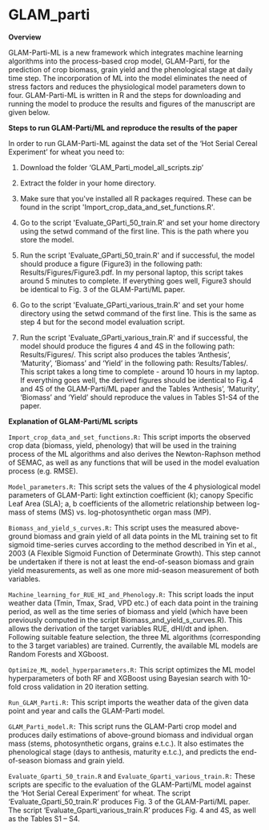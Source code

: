 # GLAM_parti

**Overview**

GLAM-Parti-ML is a new framework which integrates machine learning algorithms into the process-based crop model, GLAM-Parti, for the prediction of crop biomass, grain yield and the phenological stage at daily time step. The incorporation of ML into the model eliminates the need of stress factors and reduces the physiological model parameters down to four. GLAM-Parti-ML is written in R and the steps for downloading and running the model to produce the results and figures of the manuscript are given below.  

**Steps to run GLAM-Parti/ML and reproduce the results of the paper**

In order to run GLAM-Parti-ML against the data set of the ‘Hot Serial Cereal Experiment’ for wheat you need to:

1. Download the folder ‘GLAM_Parti_model_all_scripts.zip’

2.  Extract the folder in your home directory.

3. Make sure that you've installed all R packages required. These can be found in the script 'Import_crop_data_and_set_functions.R'.

4. Go to the script 'Evaluate_GParti_50_train.R' and set your home directory using the setwd command of the first line. This is the path where you store the model.

5. Run the script 'Evaluate_GParti_50_train.R' and if successful, the model should produce a figure (Figure3) in the following path: Results/Figures/Figure3.pdf. In my personal laptop, this script takes around 5 minutes to complete. If everything goes well, Figure3 should be identical to Fig. 3 of the GLAM-Parti/ML paper.

6. Go to the script 'Evaluate_GParti_various_train.R' and set your home directory using the setwd command of the first line. This is the same as step 4 but for the second model evaluation script.

7. Run the script 'Evaluate_GParti_various_train.R' and if successful, the model should produce the figures 4  and 4S in the following path: Results/Figures/. This script also produces the tables ‘Anthesis’, ‘Maturity’, ‘Biomass’ and ‘Yield’ in the following path: Results/Tables/. This script takes a long time to complete - around 10 hours in my laptop. If everything goes well, the derived figures should be identical to Fig.4 and 4S of the GLAM-Parti/ML paper and the Tables ‘Anthesis’, ‘Maturity’, ‘Biomass’ and ‘Yield’ should reproduce the values in Tables S1-S4 of the paper.

**Explanation of GLAM-Parti/ML scripts**

`Import_crop_data_and_set_functions.R:` This script imports the observed crop data (biomass, yield, phenology) that will be used in the training process of the ML algorithms and also derives the Newton-Raphson method of SEMAC, as well as any functions that will be used in the model evaluation process (e.g. RMSE).

`Model_parameters.R:` This script sets the values of the 4 physiological model parameters of GLAM-Parti: light extinction coefficient (k); canopy Specific Leaf Area (SLA); a, b coefficients of the allometric relationship between log-mass of stems (MS) vs. log-photosynthetic organ mass (MP).

`Biomass_and_yield_s_curves.R:` This script uses the measured above-ground biomass and grain yield of all data points in the ML training set to fit sigmoid time-series curves according to the method described in Yin et al., 2003 (A Flexible Sigmoid Function of Determinate Growth). This step cannot be undertaken if there is not at least the end-of-season biomass and grain yield measurements, as well as one more mid-season measurement of both variables.

`Machine_learning_for_RUE_HI_and_Phenology.R:` This script loads the input weather data (Tmin, Tmax, Srad, VPD etc.) of each data point in the training period, as well as the time series of biomass and yield (which have been  previously computed in the script Biomass_and_yield_s_curves.R). This allows the derivation of the target variables RUE, dHI/dt and iphen. Following suitable feature selection, the three ML algorithms (corresponding to the 3 target variables) are trained. Currently, the available ML models are Random Forests and XGboost. 

`Optimize_ML_model_hyperparameters.R:` This script optimizes the ML model hyperparameters of both RF and XGBoost using Bayesian search with 10-fold cross validation in 20 iteration setting.

`Run_GLAM_Parti.R:` This script imports the weather data of the given data point and year and calls the GLAM-Parti model.

`GLAM_Parti_model.R:` This script runs the GLAM-Parti crop model and produces daily estimations of above-ground biomass and individual organ mass (stems, photosynthetic organs, grains e.t.c.). It also estimates the phenological stage (days to anthesis, maturity e.t.c.), and predicts the end-of-season biomass and grain yield.

`Evaluate_Gparti_50_train.R` and `Evaluate_Gparti_various_train.R:` These scripts are specific to the evaluation of the GLAM-Parti/ML model against the ‘Hot Serial Cereal Experiment’ for wheat. The script ‘Evaluate_Gparti_50_train.R’ produces Fig. 3 of the GLAM-Parti/ML paper. The script ‘Evaluate_Gparti_various_train.R’ produces Fig. 4 and 4S, as well as the Tables S1 – S4.     
